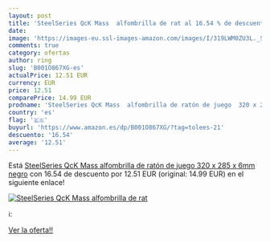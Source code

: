 ```yaml
---
layout: post
title: 'SteelSeries QcK Mass  alfombrilla de rat al 16.54 % de descuento'
date: 
image: 'https://images-eu.ssl-images-amazon.com/images/I/319LWM0ZU3L._SL200_.jpg'
comments: true
category: ofertas
author: ring
slug: 'B001O867XG-es'
actualPrice: 12.51 EUR
currency: EUR
price: 12.51
comparePrice: 14.99 EUR
prodname: 'SteelSeries QcK Mass  alfombrilla de ratón de juego  320 x 285 x 6mm  negro'
country: 'es'
flag: '🇪🇸'
buyurl: 'https://www.amazon.es/dp/B001O867XG/?tag=tolees-21'
descuento: '16.54'
average: '12.51'
---
```


Está [SteelSeries QcK Mass  alfombrilla de ratón de juego  320 x 285 x 6mm  negro](https://www.amazon.es/dp/B001O867XG/?tag=tolees-21) con 16.54 de descuento por 12.51 EUR (original: 14.99 EUR) en el siguiente enlace!

[![SteelSeries QcK Mass  alfombrilla de rat](https://images-eu.ssl-images-amazon.com/images/I/319LWM0ZU3L._SL200_.jpg)](https://www.amazon.es/dp/B001O867XG/?tag=tolees-21)

ℹ️:


[Ver la oferta!!](https://www.amazon.es/dp/B001O867XG/?tag=tolees-21)
